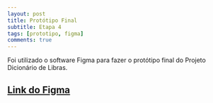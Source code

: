 ```yaml
---
layout: post
title: Protótipo Final
subtitle: Etapa 4
tags: [prototipo, figma]
comments: true
---
```


Foi utilizado o software Figma para fazer o protótipo final do Projeto Dicionário de Libras.

## [Link do Figma](https://www.figma.com/file/xPqqlN6Z5mOdp43UPBdruu/IHC_DicionarioDeLibras?type=design&t=CYDqz9QOrsMfsRa1-6)
